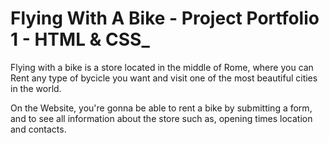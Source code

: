 # **Flying With A Bike - Project Portfolio 1 - HTML & CSS_**

Flying with a bike is a store located in the middle of Rome, where you can Rent any type of bycicle you want and visit one of the most beautiful cities in the world.

On the Website, you're gonna be able to rent a bike by submitting a form, and to see all information about the store such as, opening times location and contacts.

